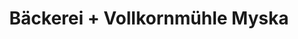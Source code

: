 ---
title: "Bäckerei + Vollkornmühle Myska"
url: /wuppertal/baeckerei-vollkornmuehle-myska/
shop: Bäckerei
---